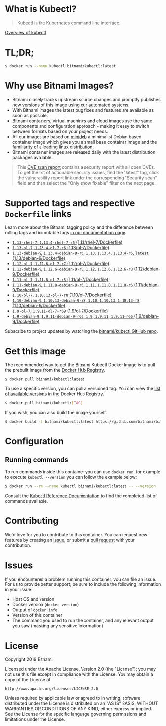 
# What is Kubectl?

> Kubectl is the Kubernetes command line interface.

[Overview of kubectl](https://kubernetes.io/docs/reference/kubectl/overview/)

# TL;DR;

```bash
$ docker run --name kubectl bitnami/kubectl:latest
```

# Why use Bitnami Images?

* Bitnami closely tracks upstream source changes and promptly publishes new versions of this image using our automated systems.
* With Bitnami images the latest bug fixes and features are available as soon as possible.
* Bitnami containers, virtual machines and cloud images use the same components and configuration approach - making it easy to switch between formats based on your project needs.
* All our images are based on [minideb](https://github.com/bitnami/minideb) a minimalist Debian based container image which gives you a small base container image and the familiarity of a leading linux distribution.
* Bitnami container images are released daily with the latest distribution packages available.


> This [CVE scan report](https://quay.io/repository/bitnami/kubectl?tab=tags) contains a security report with all open CVEs. To get the list of actionable security issues, find the "latest" tag, click the vulnerability report link under the corresponding "Security scan" field and then select the "Only show fixable" filter on the next page.

# Supported tags and respective `Dockerfile` links

Learn more about the Bitnami tagging policy and the difference between rolling tags and immutable tags [in our documentation page](https://docs.bitnami.com/containers/how-to/understand-rolling-tags-containers/).


* [`1.13-rhel-7`, `1.13.4-rhel-7-r5` (1.13/rhel-7/Dockerfile)](https://github.com/bitnami/bitnami-docker-kubectl/blob/1.13.4-rhel-7-r5/1.13/rhel-7/Dockerfile)
* [`1.13-ol-7`, `1.13.4-ol-7-r6` (1.13/ol-7/Dockerfile)](https://github.com/bitnami/bitnami-docker-kubectl/blob/1.13.4-ol-7-r6/1.13/ol-7/Dockerfile)
* [`1.13-debian-9`, `1.13.4-debian-9-r6`, `1.13`, `1.13.4`, `1.13.4-r6`, `latest` (1.13/debian-9/Dockerfile)](https://github.com/bitnami/bitnami-docker-kubectl/blob/1.13.4-debian-9-r6/1.13/debian-9/Dockerfile)
* [`1.12-ol-7`, `1.12.6-ol-7-r7` (1.12/ol-7/Dockerfile)](https://github.com/bitnami/bitnami-docker-kubectl/blob/1.12.6-ol-7-r7/1.12/ol-7/Dockerfile)
* [`1.12-debian-9`, `1.12.6-debian-9-r8`, `1.12`, `1.12.6`, `1.12.6-r8` (1.12/debian-9/Dockerfile)](https://github.com/bitnami/bitnami-docker-kubectl/blob/1.12.6-debian-9-r8/1.12/debian-9/Dockerfile)
* [`1.11-ol-7`, `1.11.8-ol-7-r5` (1.11/ol-7/Dockerfile)](https://github.com/bitnami/bitnami-docker-kubectl/blob/1.11.8-ol-7-r5/1.11/ol-7/Dockerfile)
* [`1.11-debian-9`, `1.11.8-debian-9-r6`, `1.11`, `1.11.8`, `1.11.8-r6` (1.11/debian-9/Dockerfile)](https://github.com/bitnami/bitnami-docker-kubectl/blob/1.11.8-debian-9-r6/1.11/debian-9/Dockerfile)
* [`1.10-ol-7`, `1.10.13-ol-7-r8` (1.10/ol-7/Dockerfile)](https://github.com/bitnami/bitnami-docker-kubectl/blob/1.10.13-ol-7-r8/1.10/ol-7/Dockerfile)
* [`1.10-debian-9`, `1.10.13-debian-9-r8`, `1.10`, `1.10.13`, `1.10.13-r8` (1.10/debian-9/Dockerfile)](https://github.com/bitnami/bitnami-docker-kubectl/blob/1.10.13-debian-9-r8/1.10/debian-9/Dockerfile)
* [`1.9-ol-7`, `1.9.11-ol-7-r69` (1.9/ol-7/Dockerfile)](https://github.com/bitnami/bitnami-docker-kubectl/blob/1.9.11-ol-7-r69/1.9/ol-7/Dockerfile)
* [`1.9-debian-9`, `1.9.11-debian-9-r66`, `1.9`, `1.9.11`, `1.9.11-r66` (1.9/debian-9/Dockerfile)](https://github.com/bitnami/bitnami-docker-kubectl/blob/1.9.11-debian-9-r66/1.9/debian-9/Dockerfile)

Subscribe to project updates by watching the [bitnami/kubectl GitHub repo](https://github.com/bitnami/bitnami-docker-kubectl).

# Get this image

The recommended way to get the Bitnami Kubectl Docker Image is to pull the prebuilt image from the [Docker Hub Registry](https://hub.docker.com/r/bitnami/kubectl).

```bash
$ docker pull bitnami/kubectl:latest
```

To use a specific version, you can pull a versioned tag. You can view the [list of available versions](https://hub.docker.com/r/bitnami/kubectl/tags/) in the Docker Hub Registry.

```bash
$ docker pull bitnami/kubectl:[TAG]
```

If you wish, you can also build the image yourself.

```bash
$ docker build -t bitnami/kubectl:latest https://github.com/bitnami/bitnami-docker-kubectl.git
```

# Configuration

## Running commands

To run commands inside this container you can use `docker run`, for example to execute `kubectl --version` you can follow the example below:

```bash
$ docker run --rm --name kubectl bitnami/kubectl:latest -- --version
```

Consult the [Kubectl Reference Documentation](https://kubernetes.io/docs/reference/generated/kubectl/kubectl-commands) to find the completed list of commands available.

# Contributing

We'd love for you to contribute to this container. You can request new features by creating an [issue](https://github.com/bitnami/bitnami-docker-kubectl/issues), or submit a [pull request](https://github.com/bitnami/bitnami-docker-kubectl/pulls) with your contribution.

# Issues

If you encountered a problem running this container, you can file an [issue](https://github.com/bitnami/bitnami-docker-kubectl/issues). For us to provide better support, be sure to include the following information in your issue:

- Host OS and version
- Docker version (`docker version`)
- Output of `docker info`
- Version of this container
- The command you used to run the container, and any relevant output you saw (masking any sensitive information)

# License

Copyright 2019 Bitnami

Licensed under the Apache License, Version 2.0 (the "License");
you may not use this file except in compliance with the License.
You may obtain a copy of the License at

    http://www.apache.org/licenses/LICENSE-2.0

Unless required by applicable law or agreed to in writing, software
distributed under the License is distributed on an "AS IS" BASIS,
WITHOUT WARRANTIES OR CONDITIONS OF ANY KIND, either express or implied.
See the License for the specific language governing permissions and
limitations under the License.
